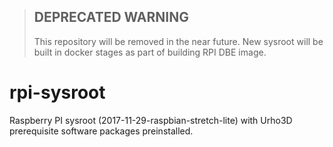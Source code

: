> ## DEPRECATED WARNING
> This repository will be removed in the near future.
> New sysroot will be built in docker stages as part of building RPI DBE image.

rpi-sysroot
===========

Raspberry PI sysroot (2017-11-29-raspbian-stretch-lite) with Urho3D prerequisite software packages preinstalled.
